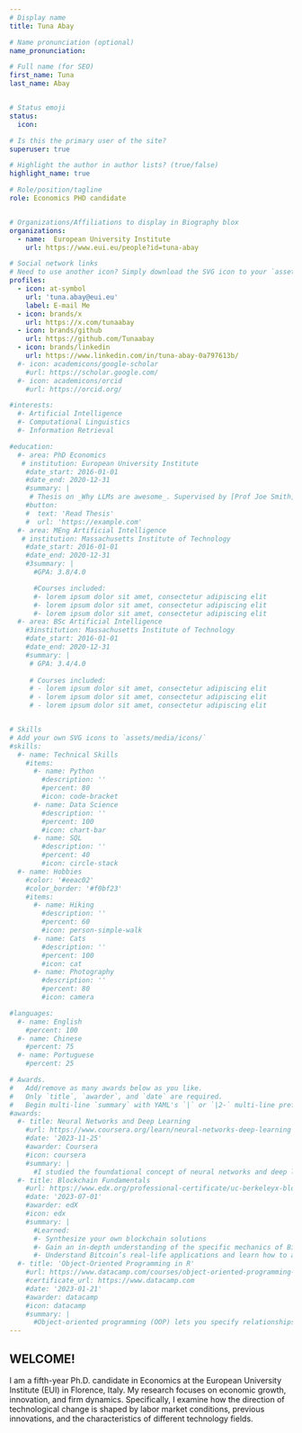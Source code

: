 ```yaml
---
# Display name
title: Tuna Abay

# Name pronunciation (optional)
name_pronunciation: 

# Full name (for SEO)
first_name: Tuna
last_name: Abay


# Status emoji
status:
  icon: 

# Is this the primary user of the site?
superuser: true

# Highlight the author in author lists? (true/false)
highlight_name: true

# Role/position/tagline
role: Economics PHD candidate


# Organizations/Affiliations to display in Biography blox
organizations:
  - name:  European University Institute
    url: https://www.eui.eu/people?id=tuna-abay

# Social network links
# Need to use another icon? Simply download the SVG icon to your `assets/media/icons/` folder.
profiles:
  - icon: at-symbol
    url: 'tuna.abay@eui.eu'
    label: E-mail Me
  - icon: brands/x
    url: https://x.com/tunaabay
  - icon: brands/github
    url: https://github.com/Tunaabay
  - icon: brands/linkedin
    url: https://www.linkedin.com/in/tuna-abay-0a797613b/
  #- icon: academicons/google-scholar
    #url: https://scholar.google.com/
  #- icon: academicons/orcid
    #url: https://orcid.org/

#interests:
  #- Artificial Intelligence
  #- Computational Linguistics
  #- Information Retrieval

#education:
  #- area: PhD Economics
   # institution: European University Institute
    #date_start: 2016-01-01
    #date_end: 2020-12-31
    #summary: |
     # Thesis on _Why LLMs are awesome_. Supervised by [Prof Joe Smith](https://example.com). Presented papers at 5 IEEE conferences with the contributions being published in 2 Springer journals.
    #button:
    #  text: 'Read Thesis'
    #  url: 'https://example.com'
  #- area: MEng Artificial Intelligence
   # institution: Massachusetts Institute of Technology
    #date_start: 2016-01-01
    #date_end: 2020-12-31
    #3summary: |
      #GPA: 3.8/4.0

      #Courses included:
      #- lorem ipsum dolor sit amet, consectetur adipiscing elit
      #- lorem ipsum dolor sit amet, consectetur adipiscing elit
      #- lorem ipsum dolor sit amet, consectetur adipiscing elit
  #- area: BSc Artificial Intelligence
    #3institution: Massachusetts Institute of Technology
    #date_start: 2016-01-01
    #date_end: 2020-12-31
    #summary: |
     # GPA: 3.4/4.0
      
     # Courses included:
     # - lorem ipsum dolor sit amet, consectetur adipiscing elit
     # - lorem ipsum dolor sit amet, consectetur adipiscing elit
     # - lorem ipsum dolor sit amet, consectetur adipiscing elit


# Skills
# Add your own SVG icons to `assets/media/icons/`
#skills:
  #- name: Technical Skills
    #items:
      #- name: Python
        #description: ''
        #percent: 80
        #icon: code-bracket
      #- name: Data Science
        #description: ''
        #percent: 100
        #icon: chart-bar
      #- name: SQL
        #description: ''
        #percent: 40
        #icon: circle-stack
  #- name: Hobbies
    #color: '#eeac02'
    #color_border: '#f0bf23'
    #items:
      #- name: Hiking
        #description: ''
        #percent: 60
        #icon: person-simple-walk
      #- name: Cats
        #description: ''
        #percent: 100
        #icon: cat
      #- name: Photography
        #description: ''
        #percent: 80
        #icon: camera

#languages:
  #- name: English
    #percent: 100
  #- name: Chinese
    #percent: 75
  #- name: Portuguese
    #percent: 25

# Awards.
#   Add/remove as many awards below as you like.
#   Only `title`, `awarder`, and `date` are required.
#   Begin multi-line `summary` with YAML's `|` or `|2-` multi-line prefix and indent 2 spaces below.
#awards:
  #- title: Neural Networks and Deep Learning
    #url: https://www.coursera.org/learn/neural-networks-deep-learning
    #date: '2023-11-25'
    #awarder: Coursera
    #icon: coursera
    #summary: |
      #I studied the foundational concept of neural networks and deep learning. By the end, I was familiar with the significant technological trends driving the rise of deep learning; build, train, and apply fully connected deep neural networks; implement efficient (vectorized) neural networks; identify key parameters in a neural network’s architecture; and apply deep learning to your own applications.
  #- title: Blockchain Fundamentals
    #url: https://www.edx.org/professional-certificate/uc-berkeleyx-blockchain-fundamentals
    #date: '2023-07-01'
    #awarder: edX
    #icon: edx
    #summary: |
      #Learned:
      #- Synthesize your own blockchain solutions
      #- Gain an in-depth understanding of the specific mechanics of Bitcoin
      #- Understand Bitcoin’s real-life applications and learn how to attack and destroy Bitcoin, Ethereum, smart contracts and Dapps, and alternatives to Bitcoin’s Proof-of-Work consensus algorithm
  #- title: 'Object-Oriented Programming in R'
    #url: https://www.datacamp.com/courses/object-oriented-programming-with-s3-and-r6-in-r
    #certificate_url: https://www.datacamp.com
    #date: '2023-01-21'
    #awarder: datacamp
    #icon: datacamp
    #summary: |
      #Object-oriented programming (OOP) lets you specify relationships between functions and the objects that they can act on, helping you manage complexity in your code. This is an intermediate level course, providing an introduction to OOP, using the S3 and R6 systems. S3 is a great day-to-day R programming tool that simplifies some of the functions that you write. R6 is especially useful for industry-specific analyses, working with web APIs, and building GUIs.
---
```


## WELCOME!

I am a fifth-year Ph.D. candidate in Economics at the European University Institute (EUI) in Florence, Italy. My research focuses on economic growth, innovation, and firm dynamics. Specifically, I examine how the direction of technological change is shaped by labor market conditions, previous innovations, and the characteristics of different technology fields.